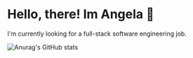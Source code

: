  # Hello, there! Im Angela 👋
 I'm currently looking for a full-stack software engineering job. 

![Anurag's GitHub stats](https://github-readme-stats.vercel.app/api?username=angpace&show_icons=true&theme=tokyonight)

